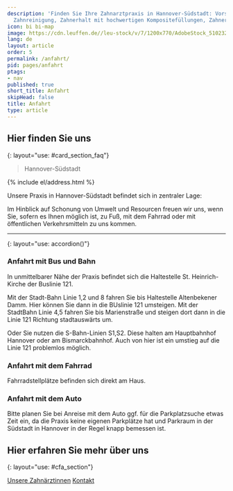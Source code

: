 ```yaml
---
description: 'Finden Sie Ihre Zahnarztpraxis in Hannover-Südstadt: Vorsorge, Professionelle
  Zahnreinigung, Zahnerhalt mit hochwertigen Kompositefüllungen, Zahnersatz'
icon: bi bi-map
image: https://cdn.leuffen.de//leu-stock/v/7/1200x770/AdobeStock_510232488.jpeg
lang: de
layout: article
order: 5
permalink: /anfahrt/
pid: pages/anfahrt
ptags:
- nav
published: true
short_title: Anfahrt
skipHead: false
title: Anfahrt
type: article
---
```





## Hier finden Sie uns
{: layout="use: #card_section_faq"}

> Hannover-Südstadt

<map data-map-url="{{site.data.general.map_url}}" style="--joda-use: map()"></map>

<p>{% include el/address.html %}</p>

Unsere Praxis in Hannover-Südstadt befindet sich in zentraler Lage:

Im Hinblick auf Schonung von Umwelt und Resourcen freuen wir uns, wenn Sie, sofern es Ihnen möglich ist, zu Fuß, mit dem Fahrrad oder mit öffentlichen Verkehrsmitteln zu uns kommen.


---
{: layout="use: accordion()"}

### Anfahrt mit Bus und Bahn

In unmittelbarer Nähe der Praxis befindet sich die Haltestelle St. Heinrich-Kirche der Buslinie 121.

Mit der Stadt-Bahn Linie 1,2 und 8 fahren Sie bis Haltestelle Altenbekener Damm. Hier können Sie dann in die BUslinie 121 umsteigen.
Mit der StadtBahn Linie 4,5 fahren Sie bis Marienstraße und steigen dort dann in die Linie 121 Richtung stadtauswärts um.

Oder Sie nutzen die S-Bahn-Linien S1,S2. Diese halten am Hauptbahnhof Hannover oder am Bismarckbahnhof. Auch von hier ist ein umstieg auf die Linie 121 problemlos möglich. 

### Anfahrt mit dem Fahrrad

Fahrradstellplätze befinden sich direkt am Haus. 

### Anfahrt mit dem Auto

Bitte planen Sie bei Anreise mit dem Auto ggf. für die Parkplatzsuche etwas Zeit ein, da die Praxis keine eigenen Parkplätze hat und Parkraum in der Südstadt in Hannover in der Regel  knapp bemessen ist. 


## Hier erfahren Sie mehr über uns
{: layout="use: #cfa_section"}

[Unsere Zahnärztinnen](/über-uns)
[Kontakt](/kontakt)




